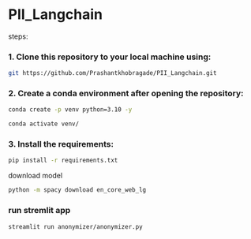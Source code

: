 # PII_Langchain

steps:

### 1. Clone this repository to your local machine using:
```bash
git https://github.com/Prashantkhobragade/PII_Langchain.git
```
### 2. Create a conda environment after opening the repository:
```bash
conda create -p venv python=3.10 -y
```
```bash
conda activate venv/
```
### 3. Install the requirements:
```bash
pip install -r requirements.txt
```
download model
```bash
python -m spacy download en_core_web_lg 
```

### run stremlit app
```bash
streamlit run anonymizer/anonymizer.py
```